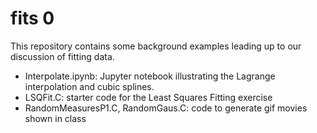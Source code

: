 # fits 0

This repository contains some background examples leading up to 
our discussion of fitting data.  

- Interpolate.ipynb: Jupyter notebook illustrating the Lagrange interpolation 
and cubic splines.
- LSQFit.C: starter code for the Least Squares Fitting exercise
- RandomMeasuresP1.C, RandomGaus.C: code to generate gif movies shown in class
